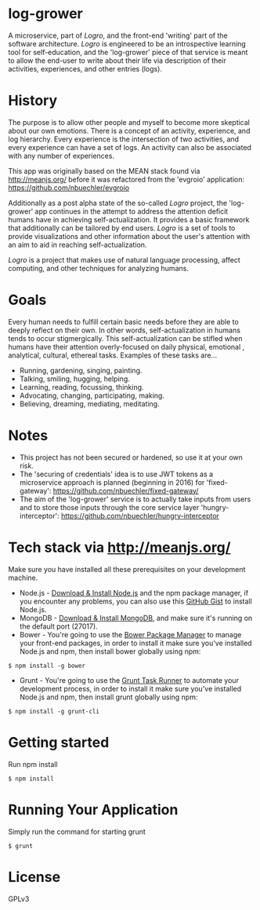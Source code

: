 # log-grower
A microservice, part of _Logro_, and the front-end 'writing' part of the software architecture. _Logro_ is engineered to be an introspective learning tool for self-education, and the 'log-grower' piece of that service is meant to allow the end-user to write about their life via description of their activities, experiences, and other entries (logs).

# History
The purpose is to allow other people and myself to become more skeptical about our own emotions. There is a concept of an activity, experience, and log hierarchy. Every experience is the intersection of two activities, and every experience can have a set of logs. An activity can also be associated with any number of experiences.

This app was originally based on the MEAN stack found via http://meanjs.org/ before it was refactored from the 'evgroio' application: https://github.com/nbuechler/evgroio

Additionally as a post alpha state of the so-called _Logro_ project, the 'log-grower' app continues in the attempt to address the attention deficit humans have in achieving self-actualization. It provides a basic framework that additionally can be tailored by end users. _Logro_ is a set of tools to provide visualizations and other information about the user's attention with an aim to aid in reaching self-actualization.

_Logro_ is a project that makes use of natural language processing, affect computing, and other techniques for analyzing humans.

# Goals
Every human needs to fulfill certain basic needs before they are able to deeply reflect on their own. In other words, self-actualization in humans tends to occur stigmergically. This self-actualization can be stifled when humans have their attention overly-focused on daily physical, emotional , analytical, cultural, ethereal tasks. Examples of these tasks are...
* Running, gardening, singing, painting.
* Talking, smiling, hugging, helping.
* Learning, reading, focussing, thinking.
* Advocating, changing, participating, making.
* Believing, dreaming, mediating, meditating.

# Notes
* This project has not been secured or hardened, so use it at your own risk.
* The 'securing of credentials' idea is to use JWT tokens as a microservice approach is planned (beginning in 2016) for 'fixed-gateway': https://github.com/nbuechler/fixed-gateway/
* The aim of the 'log-grower' service is to actually take inputs from users and to store those inputs through the core service layer 'hungry-interceptor': https://github.com/nbuechler/hungry-interceptor

# Tech stack via http://meanjs.org/
Make sure you have installed all these prerequisites on your development machine.
* Node.js - [Download & Install Node.js](http://www.nodejs.org/download/) and the npm package manager, if you encounter any problems, you can also use this [GitHub Gist](https://gist.github.com/isaacs/579814) to install Node.js.
* MongoDB - [Download & Install MongoDB](http://www.mongodb.org/downloads), and make sure it's running on the default port (27017).
* Bower - You're going to use the [Bower Package Manager](http://bower.io/) to manage your front-end packages, in order to install it make sure you've installed Node.js and npm, then install bower globally using npm:
```
$ npm install -g bower
```
* Grunt - You're going to use the [Grunt Task Runner](http://gruntjs.com/) to automate your development process, in order to install it make sure you've installed Node.js and npm, then install grunt globally using npm:
```
$ npm install -g grunt-cli
```

# Getting started

Run npm install
```
$ npm install
```

# Running Your Application
Simply run the command for starting grunt
```
$ grunt
```

# License
GPLv3
